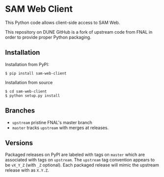 # SAM Web Client

This Python code allows client-side access to SAM Web.

This repository on DUNE GitHub is a fork of upstream code from FNAL in
order to provide proper Python packaging.

## Installation

Installation from PyPI:

```
$ pip install sam-web-client
```

Installation from source

```
$ cd sam-web-client
$ python setup.py install
```

## Branches

- `upstream` pristine FNAL's master branch
- `master` tracks `upstream` with merges at releases.

## Versions

Packaged releases on PyPI are labeled with tags on `master` which are
associated with tags on `upstream`.  The `upstream` tag convention
appears to be `vX_Y_Z` (with `_Z` optional).  Each packaged release
will mimic the upstream release with as `X.Y.Z`.
